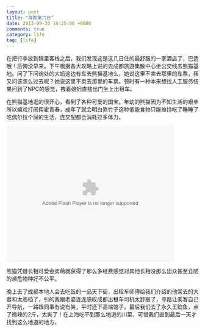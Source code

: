 ```yaml
---
layout: post
title: "成都第六日"
date: 2013-09-30 16:25:06 +0800
comments: true
category: life
tag: [life]
---
```

在把行李放到锦里客栈之后，我们发现这是这几日住的最舒服的一家酒店了，巴适哦！后悔没早来。下午根据各大攻略上说的去成都旅游集散中心坐公交线去熊猫基地。问了下问询处的大妈这边有车去熊猫基地么，她说这里不卖去那里的车票，我又问该怎么过去呢？她说这里不卖去那里的车票。顿时有一种本来想找人工服务结果问到了NPC的感觉，拽着媳妇直接出门坐上出租车。

在熊猫基地逛的很开心，看到了各种可爱的国宝。年幼的熊猫因为不知生活的艰辛所以嬉戏打闹挥霍青春，成年了就会明白靠竹子这种低能食物只能维持吃了睡睡了吃偶尔拉个屎的生活，连交配都会消耗过多体力。

<embed id="STK_137687746371535" style="visibility: visible;" width="440" height="356" type="application/x-shockwave-flash" src="http://player.youku.com/player.php/sid/XNjE1NTgyNjQ4/v.swf" allowscriptaccess="never" pluginspage="http://get.adobe.com/cn/flashplayer/" flashvars="playMovie=true&amp;auto=1" allowfullscreen="true" quality="high" wmode="transparent">

熊猫凭借长相可爱会卖萌就获得了那么多经费感觉对其他长相没那么出众甚至丑陋的濒危物种好不公平。

晚上去了成都本地人会去吃饭的一品天下街，出租车师傅给我们介绍的他常去的大蓉和太高档了，引的我跟老婆连连感叹成都出租车司机太舒服了，寻路让乘客自己开导航，一路跟同事有说有笑，平时还下高端馆子。最后我们去了永久王鲶鱼，点了微辣的2斤，太爽了！在上海吃不到那么地道的川菜，可惜我们直到最后一天才找到这么地道的地方。